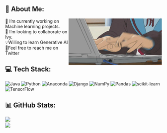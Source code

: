 ## 💫 About Me:
<img alt="Night Coding" src="3AyY.gif" align="right" width = "300" height = "150"/>
🔭 I’m currently working on Machine learning projects.<br>
🤝 I’m looking to collaborate on Ivy.<br>💡Willing to learn Generative AI<br>💬Feel free to reach me on Twitter <br>

## 💻 Tech Stack:
![Java](https://img.shields.io/badge/java-%23ED8B00.svg?style=for-the-badge&logo=java&logoColor=white) ![Python](https://img.shields.io/badge/python-3670A0?style=for-the-badge&logo=python&logoColor=ffdd54) ![Anaconda](https://img.shields.io/badge/Anaconda-%2344A833.svg?style=for-the-badge&logo=anaconda&logoColor=white) ![Django](https://img.shields.io/badge/django-%23092E20.svg?style=for-the-badge&logo=django&logoColor=white) ![NumPy](https://img.shields.io/badge/numpy-%23013243.svg?style=for-the-badge&logo=numpy&logoColor=white) ![Pandas](https://img.shields.io/badge/pandas-%23150458.svg?style=for-the-badge&logo=pandas&logoColor=white)  ![scikit-learn](https://img.shields.io/badge/scikit--learn-%23F7931E.svg?style=for-the-badge&logo=scikit-learn&logoColor=white) ![TensorFlow](https://img.shields.io/badge/TensorFlow-%23FF6F00.svg?style=for-the-badge&logo=TensorFlow&logoColor=white) 
## 📊 GitHub Stats:
![](https://github-readme-stats.vercel.app/api?username=AryanSharma21&theme=prussian&hide_border=true&include_all_commits=true&count_private=true&layout=compact)<br>
![](https://github-readme-streak-stats.herokuapp.com/?user=AryanSharma21&theme=prussian&hide_border=true)
